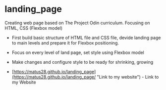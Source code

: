 # landing_page
Creating web page based on The Project Odin curriculum. Focusing on HTML, CSS (Flexbox model)

+ First build basic structure of HTML file and CSS file, devide landing page to main levels and prepare it for Flexbox positioning.
+ Focus on every level of land page, set style using Flexbox model
+ Make changes and configure style to be ready for shrinking, growing

+ [https://matus28.github.io/landing_page](https://matus28.github.io/landing_page/ "Link to my website") - Link to my Website
